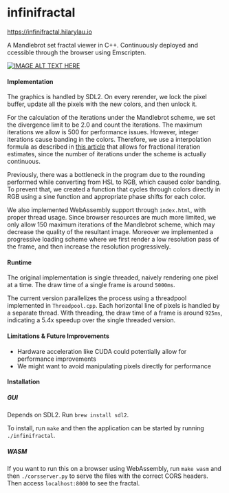 # infinifractal

https://infinifractal.hilarylau.io

A Mandlebrot set fractal viewer in C++. Continuously deployed and ccessible through the browser using Emscripten.

[![IMAGE ALT TEXT HERE](https://img.youtube.com/vi/v2b3p7CSwAQ/0.jpg)](https://www.youtube.com/watch?v=v2b3p7CSwAQ)

#### Implementation

The graphics is handled by SDL2. On every rerender, we lock the pixel buffer, update all the pixels with the new colors, and then unlock it.

For the calculation of the iterations under the Mandlebrot scheme, we set the divergence limit to be 2.0 and count the iterations. The maximum
iterations we allow is 500 for performance issues. However, integer iterations cause banding in the colors. Therefore, we use a interpolation formula 
as described in [this article](https://rubenvannieuwpoort.nl/posts/smooth-iteration-count-for-the-mandelbrot-set) that allows for fractional iteration 
estimates, since the number of iterations under the scheme is actually continuous.

Previously, there was a bottleneck in the program due to the rounding performed while converting from HSL to RGB, which caused color banding. To prevent that, we created
a function that cycles through colors directly in RGB using a sine function and appropriate phase shifts for each color.

We also implemented WebAssembly support through `index.html`, with proper thread usage. Since browser resources are much more limited, we only allow 150
maximum iterations of the Mandlebrot scheme, which may decrease the quality of the resultant image. Moreover we implemented a progressive loading
scheme where we first render a low resolution pass of the frame, and then increase the resolution progressively.

#### Runtime

The original implementation is single threaded, naively rendering one pixel at a time. The draw time of a single frame is around `5000ms`.

The current version parallelizes the process using a threadpool implemented in `Threadpool.cpp`. Each horizontal line of pixels is handled by a separate thread.
With threading, the draw time of a frame is around `925ms`, indicating a 5.4x speedup over the single threaded version.

#### Limitations & Future Improvements

- Hardware acceleration like CUDA could potentially allow for performance improvements
- We might want to avoid manipulating pixels directly for performance

#### Installation

##### GUI

Depends on SDL2. Run `brew install sdl2`.

To install, run `make` and then the application can be started by running `./infinifractal`.

##### WASM

If you want to run this on a browser using WebAssembly, run `make wasm` and then `./corsserver.py` to serve the files with the correct CORS headers. Then
access `localhost:8000` to see the fractal.
